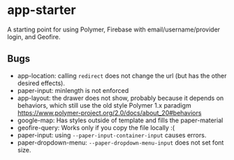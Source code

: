 # app-starter
A starting point for using Polymer, Firebase with email/username/provider login, and Geofire.


## Bugs
* app-location: calling `redirect` does not change the url (but has the other desired effects).
* paper-input: minlength is not enforced
* app-layout: the drawer does not show, probably because it depends on behaviors,
  which still use the old style Polymer 1.x paradigm
  https://www.polymer-project.org/2.0/docs/about_20#behaviors
* google-map: Has styles outside of template and fills the paper-material
* geofire-query: Works only if you copy the file locally  :(
* paper-input: using `--paper-input-container-input` causes errors.
* paper-dropdown-menu: `--paper-dropdown-menu-input` does not set font size.
